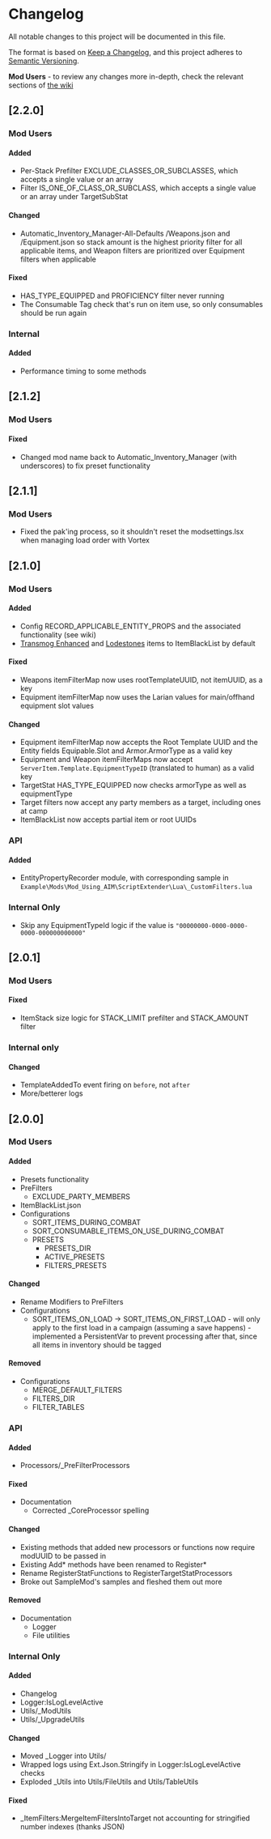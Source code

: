 # Changelog

All notable changes to this project will be documented in this file.

The format is based on [Keep a Changelog](https://keepachangelog.com/en/1.0.0/),
and this project adheres to [Semantic Versioning](https://semver.org/spec/v2.0.0.html).

**Mod Users** - to review any changes more in-depth, check the relevant sections of [the wiki](https://github.com/osirisOfGit/BG3_Automatic_Inventory_Manager/wiki)

## [2.2.0]
### Mod Users
#### Added
- Per-Stack Prefilter EXCLUDE_CLASSES_OR_SUBCLASSES, which accepts a single value or an array
- Filter IS_ONE_OF_CLASS_OR_SUBCLASS, which accepts a single value or an array under TargetSubStat

#### Changed
- Automatic_Inventory_Manager-All-Defaults /Weapons.json and /Equipment.json so stack amount is the highest priority filter 
for all applicable items, and Weapon filters are prioritized over Equipment filters when applicable

#### Fixed
- HAS_TYPE_EQUIPPED and PROFICIENCY filter never running
- The Consumable Tag check that's run on item use, so only consumables should be run again

### Internal
#### Added 
- Performance timing to some methods

## [2.1.2]
### Mod Users
#### Fixed
- Changed mod name back to Automatic_Inventory_Manager (with underscores) to fix preset functionality

## [2.1.1]
### Mod Users
- Fixed the pak'ing process, so it shouldn't reset the modsettings.lsx when managing load order with Vortex

## [2.1.0]
### Mod Users
#### Added
- Config RECORD_APPLICABLE_ENTITY_PROPS and the associated functionality (see wiki)
- [Transmog Enhanced](https://www.nexusmods.com/baldursgate3/mods/2922) and [Lodestones](https://www.nexusmods.com/baldursgate3/mods/6244) items to ItemBlackList by default
#### Fixed
- Weapons itemFilterMap now uses rootTemplateUUID, not itemUUID, as a key
- Equipment itemFilterMap now uses the Larian values for main/offhand equipment slot values
#### Changed
- Equipment itemFilterMap now accepts the Root Template UUID and the Entity fields Equipable.Slot and Armor.ArmorType as a valid key
- Equipment and Weapon itemFilterMaps now accept `ServerItem.Template.EquipmentTypeID` (translated to human) as a valid key
- TargetStat HAS_TYPE_EQUIPPED now checks armorType as well as equipmentType
- Target filters now accept any party members as a target, including ones at camp
- ItemBlackList now accepts partial item or root UUIDs

### API
#### Added
- EntityPropertyRecorder module, with corresponding sample in `Example\Mods\Mod_Using_AIM\ScriptExtender\Lua\_CustomFilters.lua`

### Internal Only
- Skip any EquipmentTypeId logic if the value is `"00000000-0000-0000-0000-000000000000"`


## [2.0.1]
### Mod Users
#### Fixed
- ItemStack size logic for STACK_LIMIT prefilter and STACK_AMOUNT filter

### Internal only
#### Changed
- TemplateAddedTo event firing on `before`, not `after`
- More/betterer logs                                                                                      

## [2.0.0]
### Mod Users
#### Added
- Presets functionality
- PreFilters
	- EXCLUDE_PARTY_MEMBERS
- ItemBlackList.json
- Configurations
	- SORT_ITEMS_DURING_COMBAT
	- SORT_CONSUMABLE_ITEMS_ON_USE_DURING_COMBAT
	- PRESETS
		- PRESETS_DIR
		- ACTIVE_PRESETS
		- FILTERS_PRESETS
#### Changed
- Rename Modifiers to PreFilters
- Configurations
	- SORT_ITEMS_ON_LOAD -> SORT_ITEMS_ON_FIRST_LOAD - will only apply to the first load in a campaign (assuming a save happens) - implemented a PersistentVar to prevent processing after that, since all items in inventory should be tagged
#### Removed
- Configurations
	- MERGE_DEFAULT_FILTERS
	- FILTERS_DIR
	- FILTER_TABLES

### API
#### Added
- Processors/_PreFilterProcessors
#### Fixed
- Documentation
	- Corrected _CoreProcessor spelling
#### Changed
- Existing methods that added new processors or functions now require modUUID to be passed in
- Existing Add* methods have been renamed to Register*
- Rename RegisterStatFunctions to RegisterTargetStatProcessors
- Broke out SampleMod's samples and fleshed them out more
#### Removed
- Documentation
	- Logger
	- File utilities

### Internal Only
#### Added
- Changelog
- Logger:IsLogLevelActive
- Utils/_ModUtils
- Utils/_UpgradeUtils
#### Changed
- Moved _Logger into Utils/
- Wrapped logs using Ext.Json.Stringify in Logger:IsLogLevelActive checks
- Exploded _Utils into Utils/FileUtils and Utils/TableUtils
#### Fixed
- _ItemFilters:MergeItemFiltersIntoTarget not accounting for stringified number indexes (thanks JSON)
